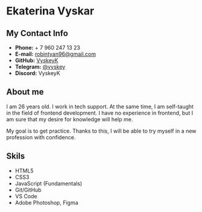 # Ekaterina Vyskar
## My Contact Info
* **Phone:** + 7 960 247 13 23
* **E-mail:** robintyan96@gmail.com
* **GitHub:** [VyskeyK](https://github.com/VyskeyK)
* **Telegram:** [@vyskey](https://t.me/vyskey)
* **Discord:** VyskeyK
## About me
I am 26 years old. I work in tech support. At the same time, I am self-taught in the field of frontend development. I have no experience in frontend, but I am sure that my desire for knowledge will help me.

My goal is to get practice. Thanks to this, I will be able to try myself in a new profession with confidence.
## Skils
* HTML5
* CSS3
* JavaScript (Fundamentals)
* Git/GitHub
* VS Code
* Adobe Photoshop, Figma
